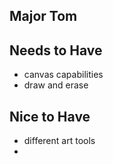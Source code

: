 ## Major Tom

## Needs to Have

- canvas capabilities
- draw and erase

## Nice to Have

- different art tools
- 
